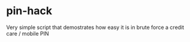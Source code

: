 # pin-hack
Very simple script that demostrates how easy it is in brute force a credit care / mobile PIN 
